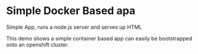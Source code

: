 # Simple Docker Based apa

Simple App, runs a node.js server and serves up HTML

This demo shows a simple container based app can easily be bootstrapped onto an openshift cluster.

